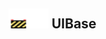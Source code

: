 ## <img src="../../.gitbook/assets/unknown.png" width="32" height="32" /><img src="../../.gitbook/assets/base.png" width="32" height="32" /> UIBase

